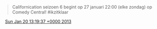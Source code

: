 > Californication seizoen 6 begint op 27 januari 22:00 \(elke zondag\) op Comedy Central\! \#ikzitklaar

<img src="../../media/tweet.ico" width="12" /> [Sun Jan 20 13:19:37 +0000 2013](https://twitter.com/DromerDenker/status/292984727567228928)